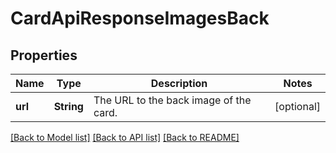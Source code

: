# CardApiResponseImagesBack

## Properties
Name | Type | Description | Notes
------------ | ------------- | ------------- | -------------
**url** | **String** | The URL to the back image of the card. | [optional] 

[[Back to Model list]](../README.md#documentation-for-models) [[Back to API list]](../README.md#documentation-for-api-endpoints) [[Back to README]](../README.md)



